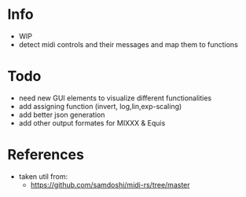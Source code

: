# Info
- WIP
- detect midi controls and their messages and map them to functions

# Todo
- need new GUI elements to visualize different functionalities
- add assigning function (invert, log,lin,exp-scaling)
- add better json generation
- add other output formates for MIXXX & Equis

# References
- taken util from:
  - https://github.com/samdoshi/midi-rs/tree/master
